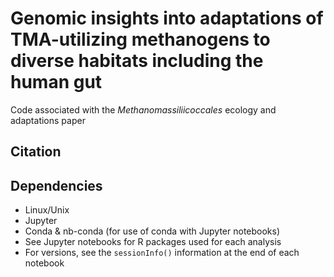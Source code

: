 # Genomic insights into adaptations of TMA-utilizing methanogens to diverse habitats including the human gut

Code associated with the *Methanomassiliicoccales* ecology and adaptations paper

## Citation

## Dependencies

* Linux/Unix
* Jupyter
* Conda & nb-conda (for use of conda with Jupyter notebooks)
* See Jupyter notebooks for R packages used for each analysis
* For versions, see the `sessionInfo()` information at the end of each notebook
